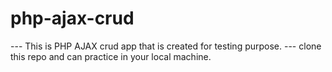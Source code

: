 # php-ajax-crud
--- This is PHP AJAX crud app that is created for testing purpose.
--- clone this repo and can practice in your local machine.
